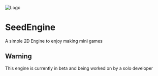 ![Logo](https://www.canva.com/design/DAF8w4fK-Zo/IKuRHoY2xoVGrgVe77pCAw/edit?utm_content=DAF8w4fK-Zo&utm_campaign=designshare&utm_medium=link2&utm_source=sharebutton)
# SeedEngine
A simple 2D Engine to enjoy making mini games
## Warning
This engine is currently in beta and being worked on by a solo developer
